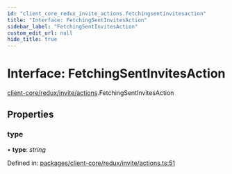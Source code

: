 ```yaml
---
id: "client_core_redux_invite_actions.fetchingsentinvitesaction"
title: "Interface: FetchingSentInvitesAction"
sidebar_label: "FetchingSentInvitesAction"
custom_edit_url: null
hide_title: true
---
```


# Interface: FetchingSentInvitesAction

[client-core/redux/invite/actions](../modules/client_core_redux_invite_actions.md).FetchingSentInvitesAction

## Properties

### type

• **type**: *string*

Defined in: [packages/client-core/redux/invite/actions.ts:51](https://github.com/xr3ngine/xr3ngine/blob/9d253dc38/packages/client-core/redux/invite/actions.ts#L51)
